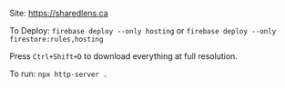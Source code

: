 Site: https://sharedlens.ca

To Deploy: `firebase deploy --only hosting` or `firebase deploy --only firestore:rules,hosting`

Press `Ctrl+Shift+D` to download everything at full resolution.

To run: `npx http-server .`
<!-- 
To download: `aws s3 sync s3://the-wedding-share .`

To delete all the items on the server: `aws s3 rm s3://the-wedding-share --recursive`

TODO:
- Make the managed S3 buckets purchasable.
- Make sure there wont be any issues if someone makes their site title "form" or "404.html".
- Make it possible to delete your webpage and/or all the data on it.
-->

